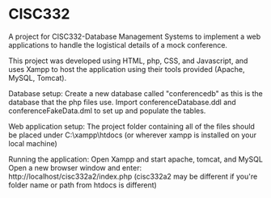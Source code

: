 # CISC332

A project for CISC332-Database Management Systems to implement a web applications to handle the logistical details of a mock conference.

This project was developed using HTML, php, CSS, and Javascript, and uses Xampp to host the application using their tools provided (Apache, MySQL, Tomcat).

Database setup:
Create a new database called "conferencedb" as this is the database that the php files use.
Import conferenceDatabase.ddl and conferenceFakeData.dml to set up and populate the tables.

Web application setup:
The project folder containing all of the files should be placed under C:\xampp\htdocs (or wherever xampp is installed on your local machine)

Running the application:
Open Xampp and start apache, tomcat, and MySQL
Open a new browser window and enter: http://localhost/cisc332a2/index.php (cisc332a2 may be different if you're folder name or path from htdocs is different)
